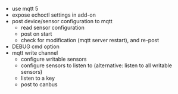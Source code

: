 - use mqtt 5
- expose echoctl settings in add-on
- post device/sensor configuration to mqtt
  - read sensor configuration
  - post on start
  - check for modification (mqtt server restart), and re-post
- DEBUG cmd option
- mqtt write channel
  - configure writable sensors
  - configure sensors to listen to (alternative: listen to all writable sensors)
  - listen to a key
  - post to canbus
